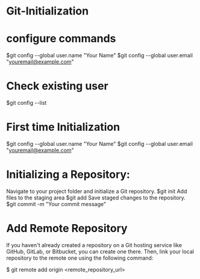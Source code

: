 # Git-Initialization

# configure commands
$git config --global user.name "Your Name"
$git config --global user.email "youremail@example.com"


# Check existing user 
$git config --list


# First time Initialization 
$git config --global user.name "Your Name"
$git config --global user.email "youremail@example.com"

# Initializing a Repository: 
Navigate to your project folder and initialize a Git repository.
      $git init
Add files to the staging area
      $git add <filename>
Save staged changes to the repository.
      $git commit -m "Your commit message"
# Add Remote Repository
If you haven't already created a repository on a Git hosting service like GitHub, GitLab, or Bitbucket, you can create one there. Then, link your local repository to the remote one using the following command:

$ git remote add origin <remote_repository_url>
